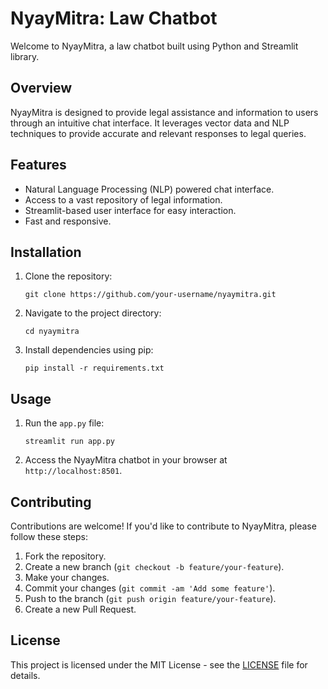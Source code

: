 # NyayMitra: Law Chatbot

Welcome to NyayMitra, a law chatbot built using Python and Streamlit library. 

## Overview
NyayMitra is designed to provide legal assistance and information to users through an intuitive chat interface. It leverages vector data and NLP techniques to provide accurate and relevant responses to legal queries.

## Features
- Natural Language Processing (NLP) powered chat interface.
- Access to a vast repository of legal information.
- Streamlit-based user interface for easy interaction.
- Fast and responsive.

## Installation
1. Clone the repository:
   ```
   git clone https://github.com/your-username/nyaymitra.git
   ```

2. Navigate to the project directory:
   ```
   cd nyaymitra
   ```

3. Install dependencies using pip:
   ```
   pip install -r requirements.txt
   ```

## Usage
1. Run the `app.py` file:
   ```
   streamlit run app.py
   ```

2. Access the NyayMitra chatbot in your browser at `http://localhost:8501`.

## Contributing
Contributions are welcome! If you'd like to contribute to NyayMitra, please follow these steps:
1. Fork the repository.
2. Create a new branch (`git checkout -b feature/your-feature`).
3. Make your changes.
4. Commit your changes (`git commit -am 'Add some feature'`).
5. Push to the branch (`git push origin feature/your-feature`).
6. Create a new Pull Request.

## License
This project is licensed under the MIT License - see the [LICENSE](LICENSE) file for details.
```
